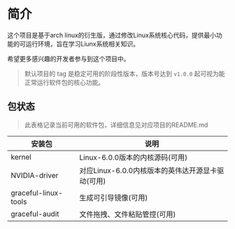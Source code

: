 # 简介

这个项目是基于arch linux的衍生版，通过修改Linux系统核心代码，提供最小功能的可运行环境，旨在学习Liunx系统相关知识。

希望更多感兴趣的开发者参与到这个项目中。

> 默认项目的 tag 是稳定可用的阶段性版本，版本号达到 `v1.0.0` 起可视为能正常运行软件包的核心功能。

## 包状态

> 此表格记录当前可用的软件包，详细信息见对应项目的README.md

|安装包|说明|
|------|----|
|kernel|Linux-6.0.0版本的内核源码(可用)|
|NVIDIA-driver|对应Linux-6.0.0内核版本的英伟达开源显卡驱动(可用)|
|graceful-linux-tools|生成可引导镜像(可用)|
|graceful-audit|文件拖拽、文件粘贴管控(可用)|


